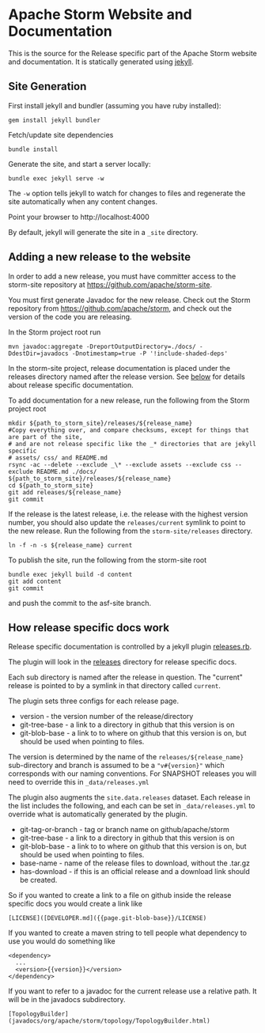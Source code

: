 # Apache Storm Website and Documentation
This is the source for the Release specific part of the Apache Storm website and documentation. It is statically generated using [jekyll](http://jekyllrb.com).

## Site Generation
First install jekyll and bundler (assuming you have ruby installed):

```
gem install jekyll bundler
```

Fetch/update site dependencies
```
bundle install
```

Generate the site, and start a server locally:
```
bundle exec jekyll serve -w
```

The `-w` option tells jekyll to watch for changes to files and regenerate the site automatically when any content changes.

Point your browser to http://localhost:4000

By default, jekyll will generate the site in a `_site` directory.

## Adding a new release to the website
In order to add a new release, you must have committer access to the storm-site repository at https://github.com/apache/storm-site.

You must first generate Javadoc for the new release. Check out the Storm repository from https://github.com/apache/storm, and check out the version of the code you are releasing.

In the Storm project root run
```
mvn javadoc:aggregate -DreportOutputDirectory=./docs/ -DdestDir=javadocs -Dnotimestamp=true -P '!include-shaded-deps'
```

In the storm-site project, release documentation is placed under the releases directory named after the release version. See [below](#how-release-specific-docs-work) for details about release specific documentation.

To add documentation for a new release, run the following from the Storm project root

```
mkdir ${path_to_storm_site}/releases/${release_name}
#Copy everything over, and compare checksums, except for things that are part of the site,
# and are not release specific like the _* directories that are jekyll specific
# assets/ css/ and README.md
rsync -ac --delete --exclude _\* --exclude assets --exclude css --exclude README.md ./docs/ ${path_to_storm_site}/releases/${release_name}
cd ${path_to_storm_site}
git add releases/${release_name}
git commit
```

If the release is the latest release, i.e. the release with the highest version number, you should also update the `releases/current` symlink to point to the new release. Run the following from the `storm-site/releases` directory.

```
ln -f -n -s ${release_name} current
```

To publish the site, run the following from the storm-site root
```
bundle exec jekyll build -d content
git add content
git commit
```
and push the commit to the asf-site branch.

## How release specific docs work

Release specific documentation is controlled by a jekyll plugin [releases.rb](./_plugins/releases.rb).

The plugin will look in the [releases](https://github.com/apache/storm-site/tree/asf-site/releases) directory for release specific docs.

Each sub directory is named after the release in question. The "current" release is pointed to by a symlink in that directory called `current`.

The plugin sets three configs for each release page.

 * version - the version number of the release/directory
 * git-tree-base - a link to a directory in github that this version is on
 * git-blob-base - a link to to where on github that this version is on, but should be used when pointing to files.

The version is determined by the name of the `releases/${release_name}` sub-directory and branch is assumed to be a `"v#{version}"` which corresponds with our naming conventions.  For SNAPSHOT releases you will need to override this in `_data/releases.yml`

The plugin also augments the `site.data.releases` dataset.
Each release in the list includes the following, and each can be set in `_data/releases.yml` to override what is automatically generated by the plugin.

 * git-tag-or-branch - tag or branch name on github/apache/storm
 * git-tree-base - a link to a directory in github that this version is on
 * git-blob-base - a link to to where on github that this version is on, but should be used when pointing to files.
 * base-name - name of the release files to download, without the .tar.gz
 * has-download - if this is an official release and a download link should be created.

So if you wanted to create a link to a file on github inside the release specific docs you would create a link like

```
[LICENSE]([DEVELOPER.md]({{page.git-blob-base}}/LICENSE)
```

If you wanted to create a maven string to tell people what dependency to use you would do something like

```
<dependency>
  ...
  <version>{{version}}</version>
</dependency>
```

If you want to refer to a javadoc for the current release use a relative path.  It will be in the javadocs subdirectory.

```
[TopologyBuilder](javadocs/org/apache/storm/topology/TopologyBuilder.html)
```
